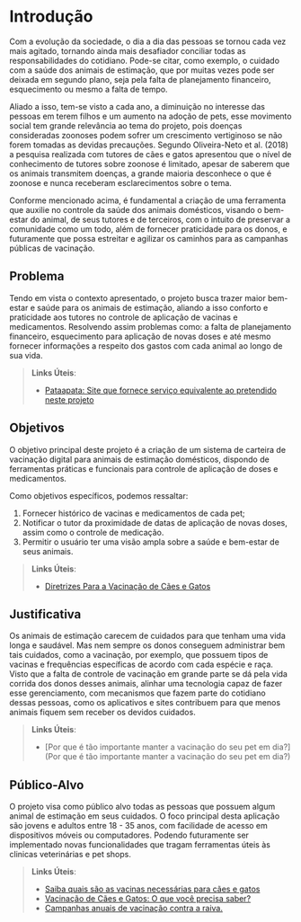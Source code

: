 # Introdução

Com a evolução da sociedade, o dia a dia das pessoas se tornou cada vez mais agitado, tornando ainda mais desafiador conciliar todas as responsabilidades do cotidiano. Pode-se citar, como exemplo, o cuidado com a saúde dos animais de estimação, que por muitas vezes pode ser deixada em segundo plano, seja pela falta de planejamento financeiro, esquecimento ou mesmo a falta de tempo.

Aliado a isso, tem-se visto a cada ano, a diminuição no interesse das pessoas em terem filhos e um aumento na adoção de pets, esse movimento social tem grande relevância ao tema do projeto, pois doenças consideradas zoonoses podem sofrer um crescimento vertiginoso se não forem tomadas as devidas precauções. Segundo Oliveira-Neto et al. (2018) a pesquisa realizada com tutores de cães e gatos apresentou que o nível de conhecimento de tutores sobre zoonose é limitado, apesar de saberem que os animais transmitem doenças, a grande maioria desconhece o que é zoonose e nunca receberam esclarecimentos sobre o tema. 

Conforme mencionado acima, é fundamental a criação de uma ferramenta que auxilie no controle da saúde dos animais domésticos, visando o bem-estar do animal, de seus tutores e de terceiros, com o intuito de preservar a comunidade como um todo, além de fornecer praticidade para os donos, e futuramente que possa estreitar e agilizar os caminhos para as campanhas públicas de vacinação. 


## Problema
Tendo em vista o contexto apresentado, o projeto busca trazer maior bem-estar e saúde para os animais de estimação, aliando a isso conforto e praticidade aos tutores no controle de aplicação de vacinas e medicamentos. Resolvendo assim problemas como: a falta de planejamento financeiro, esquecimento para aplicação de novas doses e até mesmo fornecer informações a respeito dos gastos com cada animal ao longo de sua vida. 

> **Links Úteis**:
> - [Pataapata: Site que fornece serviço equivalente ao pretendido neste projeto](https://www.pataapata.com.br/)


## Objetivos

O objetivo principal deste projeto é a criação de um sistema de carteira de vacinação digital para animais de estimação domésticos, dispondo de ferramentas práticas e funcionais para controle de aplicação de doses e medicamentos. 

Como objetivos específicos, podemos ressaltar: 

1. Fornecer histórico de vacinas e medicamentos de cada pet; 
2. Notificar o tutor da proximidade de datas de aplicação de novas doses, assim como o controle de medicação. 
3. Permitir o usuário ter uma visão ampla sobre a saúde e bem-estar de seus animais. 
 
> **Links Úteis**:
> - [Diretrizes Para a Vacinação de Cães e Gatos](https://www.vetsmart.com.br/cg/estudo/13832/diretrizes-para-a-vacinacao-de-caes-e-gatos)

## Justificativa

Os animais de estimação carecem de cuidados para que tenham uma vida longa e saudável. Mas nem sempre os donos conseguem administrar bem tais cuidados, como a vacinação, por exemplo, que possuem tipos de vacinas e frequências específicas de acordo com cada espécie e raça. Visto que a falta de controle de vacinação em grande parte se dá pela vida corrida dos donos desses animais, alinhar uma tecnologia capaz de fazer esse gerenciamento, com mecanismos que fazem parte do cotidiano dessas pessoas, como os aplicativos e sites contribuem para que menos animais fiquem sem receber os devidos cuidados. 

> **Links Úteis**:
> - [Por que é tão importante manter a vacinação do seu pet em dia?](Por que é tão importante manter a vacinação do seu pet em dia?)

## Público-Alvo

O projeto visa como público alvo todas as pessoas que possuem algum animal de estimação em seus cuidados. O foco principal desta aplicação são jovens e adultos entre 18 - 35 anos, com facilidade de acesso em dispositivos móveis ou computadores. Podendo futuramente ser implementado novas funcionalidades que tragam ferramentas úteis às clinicas veterinárias e pet shops. 

> **Links Úteis**: 
> - [Saiba quais são as vacinas necessárias para cães e gatos](https://g1.globo.com/sao-paulo/sorocaba-jundiai/mundo-pet/noticia/saiba-quais-sao-as-vacinas-necessarias-para-caes-e-gatos.ghtml)
> - [Vacinação de Cães e Gatos: O que você precisa saber?](http://www.veterinarius.ufv.br/informativos/vacinacao-de-caes-e-gatos-o-que-voce-precisa-saber/)
> - [Campanhas anuais de vacinação contra a raiva. ](https://bvsms.saude.gov.br/bvs/publicacoes/manual_pasteur03.pdf)

